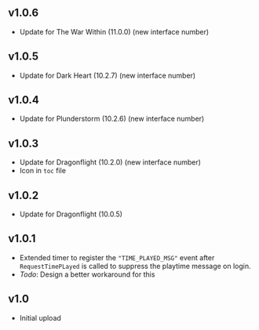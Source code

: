 ## v1.0.6
- Update for The War Within (11.0.0) (new interface number)

## v1.0.5
- Update for Dark Heart (10.2.7) (new interface number)

## v1.0.4
- Update for Plunderstorm (10.2.6) (new interface number)

## v1.0.3
- Update for Dragonflight (10.2.0) (new interface number)
- Icon in `toc` file

## v1.0.2
- Update for Dragonflight (10.0.5)

## v1.0.1
- Extended timer to register the `"TIME_PLAYED_MSG"` event after `RequestTimePLayed` is called to suppress the playtime message on login.
- *Todo*: Design a better workaround for this

## v1.0
- Initial upload
